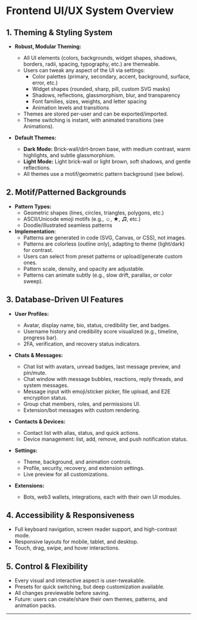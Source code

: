 # Frontend UI/UX System Overview

## 1. Theming & Styling System

- **Robust, Modular Theming:**  
  - All UI elements (colors, backgrounds, widget shapes, shadows, borders, radii, spacing, typography, etc.) are themeable.
  - Users can tweak any aspect of the UI via settings:  
    - Color palettes (primary, secondary, accent, background, surface, error, etc.)
    - Widget shapes (rounded, sharp, pill, custom SVG masks)
    - Shadows, reflections, glassmorphism, blur, and transparency
    - Font families, sizes, weights, and letter spacing
    - Animation levels and transitions
  - Themes are stored per-user and can be exported/imported.
  - Theme switching is instant, with animated transitions (see Animations).

- **Default Themes:**  
  - **Dark Mode:** Brick-wall/dirt-brown base, with medium contrast, warm highlights, and subtle glassmorphism.
  - **Light Mode:** Light brick-wall or light brown, soft shadows, and gentle reflections.
  - All themes use a motif/geometric pattern background (see below).

## 2. Motif/Patterned Backgrounds

- **Pattern Types:**  
  - Geometric shapes (lines, circles, triangles, polygons, etc.)
  - ASCII/Unicode emoji motifs (e.g., ☺, ★, ♫, etc.)
  - Doodle/illustrated seamless patterns
- **Implementation:**  
  - Patterns are generated in code (SVG, Canvas, or CSS), not images.
  - Patterns are colorless (outline only), adapting to theme (light/dark) for contrast.
  - Users can select from preset patterns or upload/generate custom ones.
  - Pattern scale, density, and opacity are adjustable.
  - Patterns can animate subtly (e.g., slow drift, parallax, or color sweep).

## 3. Database-Driven UI Features

- **User Profiles:**  
  - Avatar, display name, bio, status, credibility tier, and badges.
  - Username history and credibility score visualized (e.g., timeline, progress bar).
  - 2FA, verification, and recovery status indicators.

- **Chats & Messages:**  
  - Chat list with avatars, unread badges, last message preview, and pin/mute.
  - Chat window with message bubbles, reactions, reply threads, and system messages.
  - Message input with emoji/sticker picker, file upload, and E2E encryption status.
  - Group chat members, roles, and permissions UI.
  - Extension/bot messages with custom rendering.

- **Contacts & Devices:**  
  - Contact list with alias, status, and quick actions.
  - Device management: list, add, remove, and push notification status.

- **Settings:**  
  - Theme, background, and animation controls.
  - Profile, security, recovery, and extension settings.
  - Live preview for all customizations.

- **Extensions:**  
  - Bots, web3 wallets, integrations, each with their own UI modules.

## 4. Accessibility & Responsiveness

- Full keyboard navigation, screen reader support, and high-contrast mode.
- Responsive layouts for mobile, tablet, and desktop.
- Touch, drag, swipe, and hover interactions.

## 5. Control & Flexibility

- Every visual and interactive aspect is user-tweakable.
- Presets for quick switching, but deep customization available.
- All changes previewable before saving.
- Future: users can create/share their own themes, patterns, and animation packs.

---
